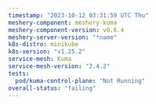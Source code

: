 ```yaml
---
timestamp: "2023-10-12 03:31:59 UTC Thu"
meshery-component: meshery-kuma
meshery-component-version: v0.6.4
meshery-server-version: "*name"
k8s-distro: minikube
k8s-version: "v1.25.2"
service-mesh: Kuma
service-mesh-version: "2.4.2"
tests:
  pod/kuma-control-plane: "Not Running"
overall-status: "failing"
---
```

